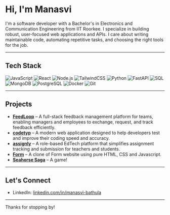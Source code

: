 # Hi, I'm Manasvi  

I'm a software developer with a Bachelor's in Electronics and Communication Engineering from IIT Roorkee. I specialize in building robust, user-focused web applications and APIs. I care about writing maintainable code, automating repetitive tasks, and choosing the right tools for the job.

---

## Tech Stack

![JavaScript](https://img.shields.io/badge/-JavaScript-F7DF1E?style=flat&logo=javascript&logoColor=black)
![React](https://img.shields.io/badge/-React-20232A?style=flat&logo=react&logoColor=61DAFB)
![Node.js](https://img.shields.io/badge/-Node.js-339933?style=flat&logo=node.js&logoColor=white)
![TailwindCSS](https://img.shields.io/badge/Tailwind_CSS-grey?style=flat&logo=tailwind-css&logoColor=38B2AC)
![Python](https://img.shields.io/badge/python-3670A0?style=flat&logo=python&logoColor=ffdd54)
![FastAPI](https://img.shields.io/badge/FastAPI-005571?style=flat&logo=fastapi)
![SQL](https://img.shields.io/badge/-SQL-000?&logo=flat&logoColor=4479A1)
![MongoDB](https://img.shields.io/badge/-MongoDB-47A248?style=flat&logo=mongodb&logoColor=white)
![PostgreSQL](https://img.shields.io/badge/-PostgreSQL-336791?style=flat&logo=postgresql&logoColor=white)
![Docker](https://img.shields.io/badge/-Docker-2496ED?style=flat&logo=docker&logoColor=white)
![Git](https://img.shields.io/badge/-Git-F05032?style=flat&logo=git&logoColor=white)

---

## Projects

- **[FeedLoop](https://github.com/manasvihow/Feedback-Management-System)** – A full-stack feedback management platform for teams, enabling managers and employees to exchange, request, and track feedback efficiently.
-  **[codetyp](https://github.com/manasvihow/codetyp)** – A modern web application designed to help developers test and improve their coding speed and accuracy.
-  **[assignly](https://github.com/manasvihow/assignly)** – A role-based EdTech platform that simplifies assignment tracking and submission for teachers and students.
-  **[Form](https://github.com/manasvihow/Form)** – A clone of Form website using pure HTML, CSS and Javascript.
-  **[Seahorse Saga](https://github.com/manasvihow/Seahorse-Saga)** – A game!
    

---

## Let's Connect

- LinkedIn: [linkedin.com/in/manasvi-bathula](https://linkedin.com/in/manasvi-bathula/)

---

Thanks for stopping by!
